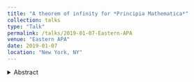 ```yaml
---
title: "A theorem of infinity for *Principia Mathematica*"
collection: talks
type: "Talk"
permalink: /talks/2019-01-07-Eastern-APA
venue: "Eastern APA"
date: 2019-01-07
location: "New York, NY"
---
```


<details>
  <summary>Abstract</summary>
I prove a theorem of infnity for *Principia Mathematica*. The proof requires altering
the meta-theory of *Principia*. In *Principia* we have a simple type theory with a lowest
type (call this 'simple ℕ-type theory'). Our key idea is to allow for infnitely-descending
types just as there are infnitely-ascending types; that is, we allow our simple type theory
to be not well-founded (call this 'simple ℤ-type theory'). Given the acceptableness
of *Principia*'s (well-founded) simple type theory, this adjustment is minor. This adjustment
is also implicitly suggested by various remarks of Whitehead and Russell. By
so-adjusting *Principia*, a core objection to Logicism--namely, that Logicism cannot
recover Peano arithmetic without an axiom of infnity--dissipates.
</details>
